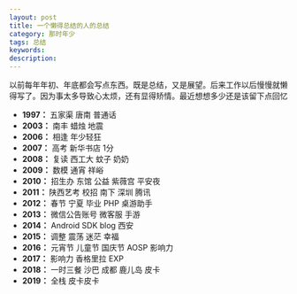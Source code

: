 ```yaml
---
layout: post
title: 一个懒得总结的人的总结
category: 那时年少
tags: 总结
keywords:
description: 
---
```


以前每年年初、年底都会写点东西。既是总结，又是展望。后来工作以后慢慢就懒得写了。因为事太多导致心太烦，还有显得矫情。最近想想多少还是该留下点回忆

- **1997：** 五家渠 唐南 普通话
- **2003：** 南丰 蜡烛 地震
- **2006：** 相逢 年少轻狂
- **2007：** 高考 新华书店 1分
- **2008：** 复读 西工大 蚊子 奶奶 
- **2009：** 数模 通宵 祥峪 
- **2010：** 招生办 东馆 公益 紫薇宫 平安夜
- **2011：** 陕西艺考 校招 南下 深圳 腾讯
- **2012：** 春节 宁夏 毕业 PHP 桌游助手
- **2013：** 微信公告账号 微客服 手游
- **2014：** Android SDK blog 西安
- **2015：** 调整 震荡 迷茫 幸福
- **2016：** 元宵节 儿童节 国庆节 AOSP 影响力 
- **2017：** 影响力 香格里拉 EXP
- **2018：** 一时三餐 沙巴 成都 鹿儿岛 皮卡
- **2019：** 全栈 皮卡皮卡